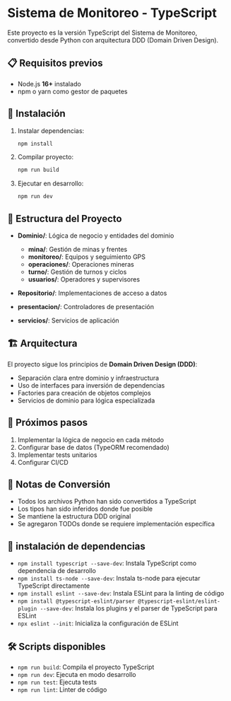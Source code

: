 # Sistema de Monitoreo - TypeScript

Este proyecto es la versión TypeScript del Sistema de Monitoreo, convertido desde Python con arquitectura DDD (Domain Driven Design).

## 📋 Requisitos previos

- Node.js **16+** instalado
- npm o yarn como gestor de paquetes

## 🔧 Instalación

1. Instalar dependencias:
   ```bash
   npm install
   ```

2. Compilar proyecto:
   ```bash
   npm run build
   ```

3. Ejecutar en desarrollo:
   ```bash
   npm run dev
   ```

## 📁 Estructura del Proyecto

- **Dominio/**: Lógica de negocio y entidades del dominio
  - **mina/**: Gestión de minas y frentes
  - **monitoreo/**: Equipos y seguimiento GPS
  - **operaciones/**: Operaciones mineras
  - **turno/**: Gestión de turnos y ciclos
  - **usuarios/**: Operadores y supervisores

- **Repositorio/**: Implementaciones de acceso a datos
- **presentacion/**: Controladores de presentación
- **servicios/**: Servicios de aplicación

## 🏗️ Arquitectura

El proyecto sigue los principios de **Domain Driven Design (DDD)**:
- Separación clara entre dominio y infraestructura
- Uso de interfaces para inversión de dependencias
- Factories para creación de objetos complejos
- Servicios de dominio para lógica especializada

## 🚀 Próximos pasos

1. Implementar la lógica de negocio en cada método
2. Configurar base de datos (TypeORM recomendado)
3. Implementar tests unitarios
4. Configurar CI/CD

## 📝 Notas de Conversión

- Todos los archivos Python han sido convertidos a TypeScript
- Los tipos han sido inferidos donde fue posible
- Se mantiene la estructura DDD original
- Se agregaron TODOs donde se requiere implementación específica

## 🔧 instalación de dependencias

- `npm install typescript --save-dev`: Instala TypeScript como dependencia de desarrollo
- `npm install ts-node --save-dev`: Instala ts-node para ejecutar TypeScript directamente
- `npm install eslint --save-dev`:  Instala ESLint para la linting de código
- `npm install @typescript-eslint/parser @typescript-eslint/eslint-plugin --save-dev`: Instala los plugins y el parser de TypeScript para ESLint
- `npx eslint --init`:  Inicializa la configuración de ESLint

## 🛠️ Scripts disponibles

- `npm run build`: Compila el proyecto TypeScript
- `npm run dev`: Ejecuta en modo desarrollo
- `npm run test`: Ejecuta tests
- `npm run lint`: Linter de código